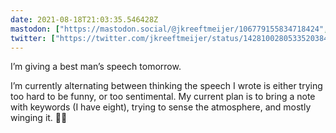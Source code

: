 ```yaml
---
date: 2021-08-18T21:03:35.546428Z
mastodon: ["https://mastodon.social/@jkreeftmeijer/106779155834718424", "https://mastodon.social/@jkreeftmeijer/106779155848616883"]
twitter: ["https://twitter.com/jkreeftmeijer/status/1428100280533520384", "https://twitter.com/jkreeftmeijer/status/1428100281255043079"]
---
```

I’m giving a best man’s speech tomorrow.


I’m currently alternating between thinking the speech I wrote is either trying too hard to be funny, or too sentimental. My current plan is to bring a note with keywords (I have eight), trying to sense the atmosphere, and mostly winging it. 🤷‍♂️
